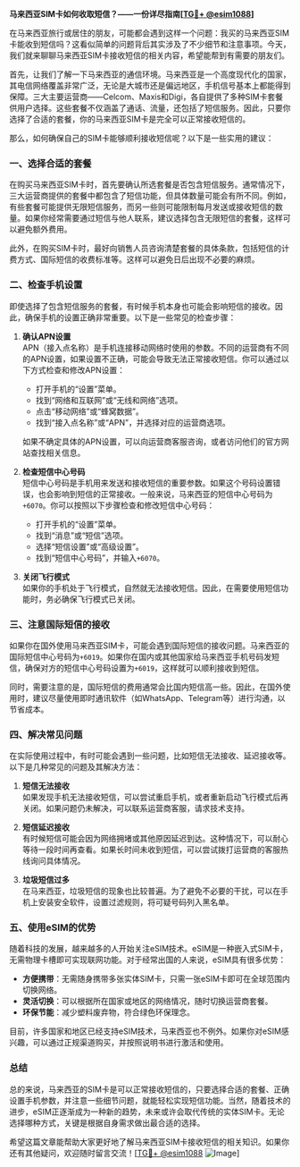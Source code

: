 **马来西亚SIM卡如何收取短信？——一份详尽指南[[TG💪+ @esim1088](https://t.me/s/esim1088)]**

在马来西亚旅行或居住的朋友，可能都会遇到这样一个问题：我买的马来西亚SIM卡能收到短信吗？这看似简单的问题背后其实涉及了不少细节和注意事项。今天，我们就来聊聊马来西亚SIM卡接收短信的相关内容，希望能帮到有需要的朋友们。

首先，让我们了解一下马来西亚的通信环境。马来西亚是一个高度现代化的国家，其电信网络覆盖非常广泛，无论是大城市还是偏远地区，手机信号基本上都能得到保障。三大主要运营商——Celcom、Maxis和Digi，各自提供了多种SIM卡套餐供用户选择。这些套餐不仅涵盖了通话、流量，还包括了短信服务。因此，只要你选择了合适的套餐，你的马来西亚SIM卡是完全可以正常接收短信的。

那么，如何确保自己的SIM卡能够顺利接收短信呢？以下是一些实用的建议：

### 一、选择合适的套餐

在购买马来西亚SIM卡时，首先要确认所选套餐是否包含短信服务。通常情况下，三大运营商提供的套餐中都包含了短信功能，但具体数量可能会有所不同。例如，有些套餐可能提供无限短信服务，而另一些则可能限制每月发送或接收短信的数量。如果你经常需要通过短信与他人联系，建议选择包含无限短信的套餐，这样可以避免额外费用。

此外，在购买SIM卡时，最好向销售人员咨询清楚套餐的具体条款，包括短信的计费方式、国际短信的收费标准等。这样可以避免日后出现不必要的麻烦。

### 二、检查手机设置

即使选择了包含短信服务的套餐，有时候手机本身也可能会影响短信的接收。因此，确保手机的设置正确非常重要。以下是一些常见的检查步骤：

1. **确认APN设置**  
   APN（接入点名称）是手机连接移动网络时使用的参数。不同的运营商有不同的APN设置，如果设置不正确，可能会导致无法正常接收短信。你可以通过以下方式检查和修改APN设置：
   - 打开手机的“设置”菜单。
   - 找到“网络和互联网”或“无线和网络”选项。
   - 点击“移动网络”或“蜂窝数据”。
   - 找到“接入点名称”或“APN”，并选择对应的运营商选项。

   如果不确定具体的APN设置，可以向运营商客服咨询，或者访问他们的官方网站查找相关信息。

2. **检查短信中心号码**  
   短信中心号码是手机用来发送和接收短信的重要参数。如果这个号码设置错误，也会影响到短信的正常接收。一般来说，马来西亚的短信中心号码为`+6070`。你可以按照以下步骤检查和修改短信中心号码：
   - 打开手机的“设置”菜单。
   - 找到“消息”或“短信”选项。
   - 选择“短信设置”或“高级设置”。
   - 找到“短信中心号码”，并输入`+6070`。

3. **关闭飞行模式**  
   如果你的手机处于飞行模式，自然就无法接收短信。因此，在需要使用短信功能时，务必确保飞行模式已关闭。

### 三、注意国际短信的接收

如果你在国外使用马来西亚SIM卡，可能会遇到国际短信的接收问题。马来西亚的国际短信中心号码为`+6019`。如果你在国内或其他国家给马来西亚手机号码发短信，确保对方的短信中心号码设置为`+6019`，这样就可以顺利接收到短信。

同时，需要注意的是，国际短信的费用通常会比国内短信高一些。因此，在国外使用时，建议尽量使用即时通讯软件（如WhatsApp、Telegram等）进行沟通，以节省成本。

### 四、解决常见问题

在实际使用过程中，有时可能会遇到一些问题，比如短信无法接收、延迟接收等。以下是几种常见的问题及其解决方法：

1. **短信无法接收**  
   如果发现手机无法接收短信，可以尝试重启手机，或者重新启动飞行模式后再关闭。如果问题仍未解决，可以联系运营商客服，请求技术支持。

2. **短信延迟接收**  
   有时候短信可能会因为网络拥堵或其他原因延迟到达。这种情况下，可以耐心等待一段时间再查看。如果长时间未收到短信，可以尝试拨打运营商的客服热线询问具体情况。

3. **垃圾短信过多**  
   在马来西亚，垃圾短信的现象也比较普遍。为了避免不必要的干扰，可以在手机上安装安全软件，设置过滤规则，将可疑号码列入黑名单。

### 五、使用eSIM的优势

随着科技的发展，越来越多的人开始关注eSIM技术。eSIM是一种嵌入式SIM卡，无需物理卡槽即可实现联网功能。对于经常出国的人来说，eSIM具有很多优势：
- **方便携带**：无需随身携带多张实体SIM卡，只需一张eSIM卡即可在全球范围内切换网络。
- **灵活切换**：可以根据所在国家或地区的网络情况，随时切换运营商套餐。
- **环保节能**：减少塑料废弃物，符合绿色环保理念。

目前，许多国家和地区已经支持eSIM技术，马来西亚也不例外。如果你对eSIM感兴趣，可以通过正规渠道购买，并按照说明书进行激活和使用。

### 总结

总的来说，马来西亚的SIM卡是可以正常接收短信的，只要选择合适的套餐、正确设置手机参数，并注意一些细节问题，就能轻松实现短信功能。当然，随着技术的进步，eSIM正逐渐成为一种新的趋势，未来或许会取代传统的实体SIM卡。无论选择哪种方式，关键是根据自身需求做出最合适的选择。

希望这篇文章能帮助大家更好地了解马来西亚SIM卡接收短信的相关知识。如果你还有其他疑问，欢迎随时留言交流！[[TG💪+ @esim1088](https://t.me/s/esim1088) ![Image](https://i.postimg.cc/4NQfJmqS/Snipaste-2025-05-13-00-14-12.png)]
